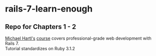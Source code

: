 # rails-7-learn-enough
## Repo for Chapters 1 - 2
[Michael Hartl's](https://www.michaelhartl.com/) [course](https://www.railstutorial.org/) covers professional-grade web development with Rails 7. <br />
Tutorial standardizes on Ruby 3.1.2